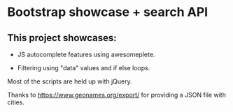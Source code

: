 # Bootstrap showcase + search API

## This project showcases:

- JS autocomplete features using awesomeplete.

- Filtering using "data" values and if else loops.

Most of the scripts are held up with jQuery.

Thanks to https://www.geonames.org/export/ for providing a JSON file with cities.
